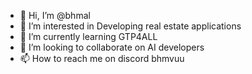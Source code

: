 - 👋 Hi, I’m @bhmal
- 👀 I’m interested in Developing real estate applications
- 🌱 I’m currently learning GTP4ALL
- 💞️ I’m looking to collaborate on AI developers
- 📫 How to reach me on discord bhmvuu

<!---
bhmal/bhmal is a ✨ special ✨ repository because its `README.md` (this file) appears on your GitHub profile.
You can click the Preview link to take a look at your changes.
--->
